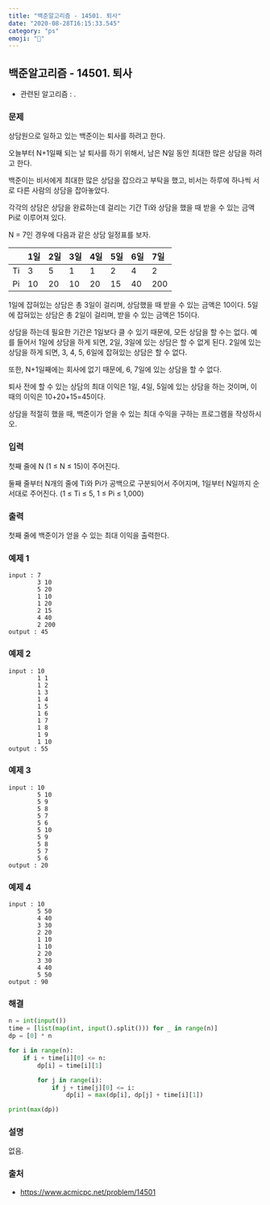 ```yaml
---
title: "백준알고리즘 - 14501. 퇴사"
date: "2020-08-28T16:15:33.545"
category: "ps"
emoji: "🌄"
---
```


## 백준알고리즘 - 14501. 퇴사

- 관련된 알고리즘 : .

### 문제

상담원으로 일하고 있는 백준이는 퇴사를 하려고 한다.

오늘부터 N+1일째 되는 날 퇴사를 하기 위해서, 남은 N일 동안 최대한 많은 상담을 하려고 한다.

백준이는 비서에게 최대한 많은 상담을 잡으라고 부탁을 했고, 비서는 하루에 하나씩 서로 다른 사람의 상담을 잡아놓았다.

각각의 상담은 상담을 완료하는데 걸리는 기간 Ti와 상담을 했을 때 받을 수 있는 금액 Pi로 이루어져 있다.

N = 7인 경우에 다음과 같은 상담 일정표를 보자.

|      | 1일  | 2일  | 3일  | 4일  | 5일  | 6일  | 7일  |
| :--- | :--- | :--- | :--- | :--- | :--- | :--- | :--- |
| Ti   | 3    | 5    | 1    | 1    | 2    | 4    | 2    |
| Pi   | 10   | 20   | 10   | 20   | 15   | 40   | 200  |

1일에 잡혀있는 상담은 총 3일이 걸리며, 상담했을 때 받을 수 있는 금액은 10이다. 5일에 잡혀있는 상담은 총 2일이 걸리며, 받을 수 있는 금액은 15이다.

상담을 하는데 필요한 기간은 1일보다 클 수 있기 때문에, 모든 상담을 할 수는 없다. 예를 들어서 1일에 상담을 하게 되면, 2일, 3일에 있는 상담은 할 수 없게 된다. 2일에 있는 상담을 하게 되면, 3, 4, 5, 6일에 잡혀있는 상담은 할 수 없다.

또한, N+1일째에는 회사에 없기 때문에, 6, 7일에 있는 상담을 할 수 없다.

퇴사 전에 할 수 있는 상담의 최대 이익은 1일, 4일, 5일에 있는 상담을 하는 것이며, 이때의 이익은 10+20+15=45이다.

상담을 적절히 했을 때, 백준이가 얻을 수 있는 최대 수익을 구하는 프로그램을 작성하시오.

### 입력

첫째 줄에 N (1 ≤ N ≤ 15)이 주어진다.

둘째 줄부터 N개의 줄에 Ti와 Pi가 공백으로 구분되어서 주어지며, 1일부터 N일까지 순서대로 주어진다. (1 ≤ Ti ≤ 5, 1 ≤ Pi ≤ 1,000)

### 출력

첫째 줄에 백준이가 얻을 수 있는 최대 이익을 출력한다.

### 예제 1

```
input : 7
        3 10
        5 20
        1 10
        1 20
        2 15
        4 40
        2 200
output : 45
```

### 예제 2

```
input : 10
        1 1
        1 2
        1 3
        1 4
        1 5
        1 6
        1 7
        1 8
        1 9
        1 10
output : 55
```

### 예제 3

```
input : 10
        5 10
        5 9
        5 8
        5 7
        5 6
        5 10
        5 9
        5 8
        5 7
        5 6
output : 20
```

### 예제 4

```
input : 10
        5 50
        4 40
        3 30
        2 20
        1 10
        1 10
        2 20
        3 30
        4 40
        5 50
output : 90
```

### 해결

```python
n = int(input())
time = [list(map(int, input().split())) for _ in range(n)]
dp = [0] * n

for i in range(n):
    if i + time[i][0] <= n:
        dp[i] = time[i][1]

        for j in range(i):
            if j + time[j][0] <= i:
                dp[i] = max(dp[i], dp[j] + time[i][1])

print(max(dp))
```

### 설명

없음.

### 출처

- https://www.acmicpc.net/problem/14501
